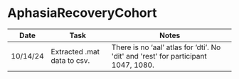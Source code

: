 # AphasiaRecoveryCohort

| Date       | Task                          | Notes                                                                              |
|------------|-------------------------------|------------------------------------------------------------------------------------|
| 10/14/24   | Extracted .mat data to csv. | There is no ‘aal’ atlas for ‘dti’. No 'dit' and 'rest' for participant 1047, 1080. |

